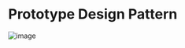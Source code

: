 # Prototype Design Pattern
![image](https://github.com/user-attachments/assets/1af0ba9d-0854-4ed0-818e-62f1004bd1e0)
